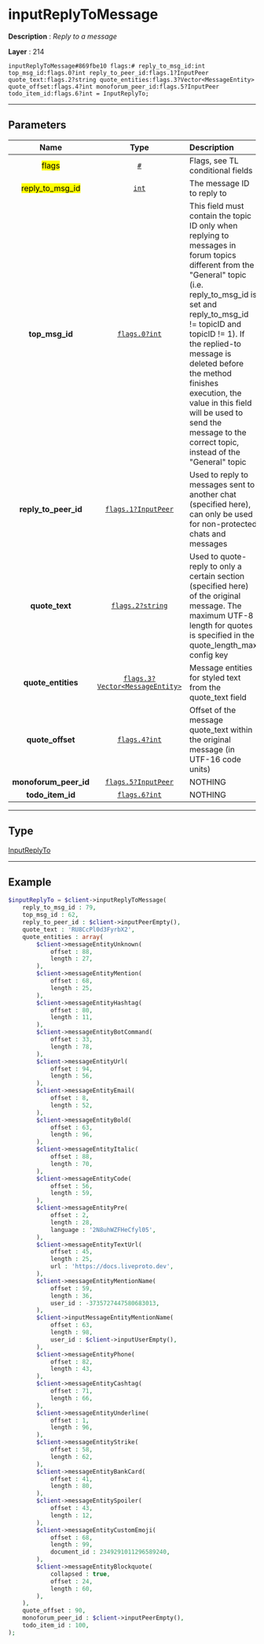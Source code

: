 # inputReplyToMessage

**Description** : *Reply to a message*

**Layer** : 214

```tl
inputReplyToMessage#869fbe10 flags:# reply_to_msg_id:int top_msg_id:flags.0?int reply_to_peer_id:flags.1?InputPeer quote_text:flags.2?string quote_entities:flags.3?Vector<MessageEntity> quote_offset:flags.4?int monoforum_peer_id:flags.5?InputPeer todo_item_id:flags.6?int = InputReplyTo;
```

---

## Parameters

| Name | Type | Description |
| :---: | :---: | :--- |
| <mark>flags</mark> | [`#`](type/#) | Flags, see TL conditional fields |
| <mark>reply_to_msg_id</mark> | [`int`](type/int) | The message ID to reply to |
| **top_msg_id** | [`flags.0?int`](type/int) | This field must contain the topic ID only when replying to messages in forum topics different from the "General" topic (i.e. reply_to_msg_id is set and reply_to_msg_id != topicID and topicID != 1).  If the replied-to message is deleted before the method finishes execution, the value in this field will be used to send the message to the correct topic, instead of the "General" topic |
| **reply_to_peer_id** | [`flags.1?InputPeer`](type/InputPeer) | Used to reply to messages sent to another chat (specified here), can only be used for non-protected chats and messages |
| **quote_text** | [`flags.2?string`](type/string) | Used to quote-reply to only a certain section (specified here) of the original message. The maximum UTF-8 length for quotes is specified in the quote_length_max config key |
| **quote_entities** | [`flags.3?Vector<MessageEntity>`](type/MessageEntity) | Message entities for styled text from the quote_text field |
| **quote_offset** | [`flags.4?int`](type/int) | Offset of the message quote_text within the original message (in UTF-16 code units) |
| **monoforum_peer_id** | [`flags.5?InputPeer`](type/InputPeer) | NOTHING |
| **todo_item_id** | [`flags.6?int`](type/int) | NOTHING |

---

## Type

[InputReplyTo](type/InputReplyTo)

---

## Example

```php
$inputReplyTo = $client->inputReplyToMessage(
	reply_to_msg_id : 79,
	top_msg_id : 62,
	reply_to_peer_id : $client->inputPeerEmpty(),
	quote_text : 'RU8CcPl0d3FyrbX2',
	quote_entities : array(
		$client->messageEntityUnknown(
			offset : 88,
			length : 27,
		),
		$client->messageEntityMention(
			offset : 68,
			length : 25,
		),
		$client->messageEntityHashtag(
			offset : 80,
			length : 11,
		),
		$client->messageEntityBotCommand(
			offset : 33,
			length : 78,
		),
		$client->messageEntityUrl(
			offset : 94,
			length : 56,
		),
		$client->messageEntityEmail(
			offset : 8,
			length : 52,
		),
		$client->messageEntityBold(
			offset : 63,
			length : 96,
		),
		$client->messageEntityItalic(
			offset : 88,
			length : 70,
		),
		$client->messageEntityCode(
			offset : 56,
			length : 59,
		),
		$client->messageEntityPre(
			offset : 2,
			length : 28,
			language : '2N8uhWZFHeCfyl05',
		),
		$client->messageEntityTextUrl(
			offset : 45,
			length : 25,
			url : 'https://docs.liveproto.dev',
		),
		$client->messageEntityMentionName(
			offset : 59,
			length : 36,
			user_id : -3735727447580683013,
		),
		$client->inputMessageEntityMentionName(
			offset : 63,
			length : 98,
			user_id : $client->inputUserEmpty(),
		),
		$client->messageEntityPhone(
			offset : 82,
			length : 43,
		),
		$client->messageEntityCashtag(
			offset : 71,
			length : 66,
		),
		$client->messageEntityUnderline(
			offset : 1,
			length : 96,
		),
		$client->messageEntityStrike(
			offset : 58,
			length : 62,
		),
		$client->messageEntityBankCard(
			offset : 41,
			length : 80,
		),
		$client->messageEntitySpoiler(
			offset : 43,
			length : 12,
		),
		$client->messageEntityCustomEmoji(
			offset : 68,
			length : 99,
			document_id : 2349291011296589240,
		),
		$client->messageEntityBlockquote(
			collapsed : true,
			offset : 24,
			length : 60,
		),
	),
	quote_offset : 90,
	monoforum_peer_id : $client->inputPeerEmpty(),
	todo_item_id : 100,
);
```